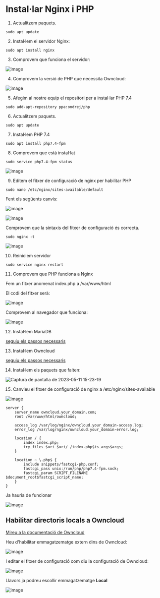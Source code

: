 # Instal·lar Nginx i PHP

1. Actualitzem paquets.

```
sudo apt update
```

2. Instal·lem el servidor Nginx:

```
sudo apt install nginx
```

3. Comprovem que funciona el servidor:

![image](https://user-images.githubusercontent.com/110727546/236466748-ed359bf9-4a2b-42c5-96eb-f5c1e6e0022d.png)

4. Comprovem la versió de PHP que necessita Owncloud:

![image](https://user-images.githubusercontent.com/110727546/236467047-f899b034-e802-4ec3-b213-d84d8bb1bf4c.png)

5. Afegim al nostre equip el repositori per a instal·lar PHP 7.4

```
sudo add-apt-repository ppa:ondrej/php
```

6. Actualitzem paquets.

```
sudo apt update
```

7. Instal·lem PHP 7.4

```
sudo apt install php7.4-fpm
```

8. Comprovem que està instal·lat

```
sudo service php7.4-fpm status
```

![image](https://user-images.githubusercontent.com/110727546/236472017-ff2b2f34-8cbc-40ee-aee7-23e532bea7f6.png)

9. Editem el fitxer de configuració de nginx per habilitar PHP

```
sudo nano /etc/nginx/sites-available/default
```

Fent els següents canvis:

![image](https://user-images.githubusercontent.com/110727546/236473019-8fb69a14-fd6c-4b83-baa8-139b20f8fdb1.png)

![image](https://user-images.githubusercontent.com/110727546/236475405-8f236183-a3d1-441d-98b1-f232bc0a85f1.png)

Comprovem que la sintaxis del fitxer de configuració és correcta.

```
sudo nginx -t
``` 

![image](https://user-images.githubusercontent.com/110727546/236475934-00ab0bbd-28b0-4405-8c5a-14f6821b1491.png)

10. Reiniciem servidor

```
sudo service nginx restart
```

11. Comprovem que PHP funciona a Nginx

Fem un fitxer anomenat index.php a /var/www/html

El codi del fitxer serà:

![image](https://user-images.githubusercontent.com/110727546/236474069-558a0ce8-7016-42b8-b36e-a05f592f8f52.png)

Comprovem al navegador que funciona:

![image](https://user-images.githubusercontent.com/110727546/236473828-bddc2ce9-36fa-4168-8b2a-efe49c9fc5d2.png)

12. Instal·lem MariaDB

[seguiu els passos necessaris](https://dungeonofbits.com/instalacion-de-owncloud-en-linux.html)

13. Instal·lem Owncloud

[seguiu els passos necessaris](https://dungeonofbits.com/instalacion-de-owncloud-en-linux.html)

14. Instal·lem els paquets que falten:

![Captura de pantalla de 2023-05-11 15-23-19](https://github.com/XaSaFa/MP08/assets/110727546/0f275434-bd34-43a0-b06d-9b9849a3385f)

15. Canvieu el fitxer de configuració de nginx a /etc/nginx/sites-available

![image](https://github.com/XaSaFa/MP08/assets/110727546/1e9bd52e-c80a-447d-9810-a99858bad6b2)

```
server {
    server_name owncloud.your_domain.com;
    root /var/www/html/owncloud;

    access_log /var/log/nginx/owncloud.your_domain-access.log;
    error_log /var/log/nginx/owncloud.your_domain-error.log;

    location / {
        index index.php;
        try_files $uri $uri/ /index.php$is_args$args;
    }

    location ~ \.php$ {
        include snippets/fastcgi-php.conf;
        fastcgi_pass unix:/run/php/php7.4-fpm.sock;
        fastcgi_param SCRIPT_FILENAME $document_root$fastcgi_script_name;
    }
}
```

Ja hauria de funcionar

![image](https://github.com/XaSaFa/MP08/assets/110727546/394de47e-9a62-4dfd-936e-16134a5463f8)

## Habilitar directoris locals a Owncloud

[Mireu a la documentació de Owncloud](https://doc.owncloud.com/server/next/admin_manual/configuration/files/external_storage/local.html)

Heu d'habilitar emmagatzematge extern dins de Owncloud:

![image](https://github.com/XaSaFa/MP08/assets/110727546/b9cbef3e-377b-424d-96b4-20c95e52ae3f)

I editar el fitxer de configuració com diu la configuració de Owncloud:

![image](https://github.com/XaSaFa/MP08/assets/110727546/3597713f-69d0-4554-8278-1078acbe925d)

Llavors ja podreu escollir emmagatzematge **Local**

![image](https://github.com/XaSaFa/MP08/assets/110727546/7c91bfba-4268-4a1e-b1d6-bd10d3594597)


